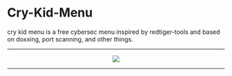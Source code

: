 # Cry-Kid-Menu
cry kid menu is a free cybersec menu inspired by redtiger-tools and based on doxxing, port scanning, and other things.

<hr>
<p align="center">
  <img src="[https://imgur.com/a/P09qYQs](https://imgbox.com/RMGRVRSQ)">
</p>
<hr>
